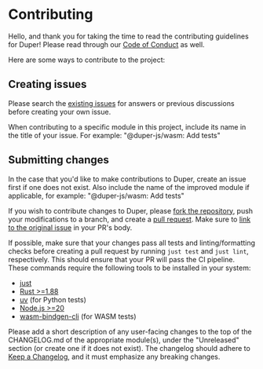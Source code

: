# Contributing

Hello, and thank you for taking the time to read the contributing guidelines for Duper! Please read through our [Code of Conduct](./CODE_OF_CONDUCT.md) as well.

Here are some ways to contribute to the project:

## Creating issues

Please search the [existing issues](https://github.com/EpicEric/duper/issues) for answers or previous discussions before creating your own issue.

When contributing to a specific module in this project, include its name in the title of your issue. For example: "@duper-js/wasm: Add tests"

## Submitting changes

In the case that you'd like to make contributions to Duper, create an issue first if one does not exist. Also include the name of the improved module if applicable, for example: "@duper-js/wasm: Add tests"

If you wish to contribute changes to Duper, please [fork the repository](https://github.com/EpicEric/duper/fork), push your modifications to a branch, and create a [pull request](https://github.com/EpicEric/duper/compare). Make sure to [link to the original issue](https://docs.github.com/en/issues/tracking-your-work-with-issues/using-issues/linking-a-pull-request-to-an-issue#linking-a-pull-request-to-an-issue-using-a-keyword) in your PR's body.

If possible, make sure that your changes pass all tests and linting/formatting checks before creating a pull request by running `just test` and `just lint`, respectively. This should ensure that your PR will pass the CI pipeline. These commands require the following tools to be installed in your system:

- [just](https://github.com/casey/just)
- [Rust >=1.88](https://rustup.rs/)
- [uv](https://docs.astral.sh/uv/) (for Python tests)
- [Node.js >=20](https://github.com/nvm-sh/nvm)
- [wasm-bindgen-cli](https://github.com/wasm-bindgen/wasm-bindgen/) (for WASM tests)

Please add a short description of any user-facing changes to the top of the CHANGELOG.md of the appropriate module(s), under the "Unreleased" section (or create one if it does not exist). The changelog should adhere to [Keep a Changelog](https://keepachangelog.com/en/1.1.0/), and it must emphasize any breaking changes.
